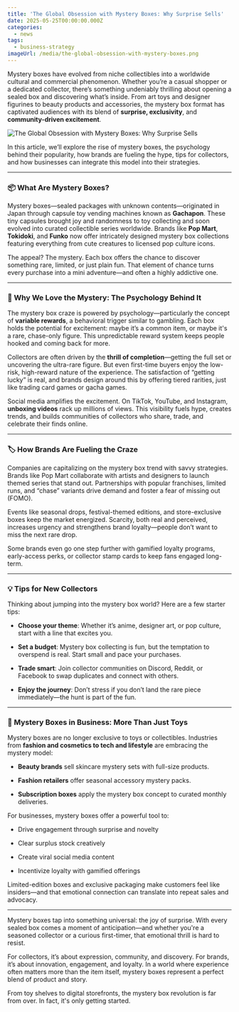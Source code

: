 ```yaml
---
title: 'The Global Obsession with Mystery Boxes: Why Surprise Sells'
date: 2025-05-25T00:00:00.000Z
categories:
  - news
tags:
  - business-strategy
imageUrl: /media/the-global-obsession-with-mystery-boxes.png
---
```


Mystery boxes have evolved from niche collectibles into a worldwide cultural and commercial phenomenon. Whether you’re a casual shopper or a dedicated collector, there’s something undeniably thrilling about opening a sealed box and discovering what’s inside. From art toys and designer figurines to beauty products and accessories, the mystery box format has captivated audiences with its blend of **surprise, exclusivity**, and **community-driven excitement**.

![The Global Obsession with Mystery Boxes: Why Surprise Sells](/media/the-global-obsession-with-mystery-boxes.png)

In this article, we’ll explore the rise of mystery boxes, the psychology behind their popularity, how brands are fueling the hype, tips for collectors, and how businesses can integrate this model into their strategies.

* * *

### 📦 What Are Mystery Boxes?

Mystery boxes—sealed packages with unknown contents—originated in Japan through capsule toy vending machines known as **Gachapon**. These tiny capsules brought joy and randomness to toy collecting and soon evolved into curated collectible series worldwide. Brands like **Pop Mart**, **Tokidoki**, and **Funko** now offer intricately designed mystery box collections featuring everything from cute creatures to licensed pop culture icons.

The appeal? The mystery. Each box offers the chance to discover something rare, limited, or just plain fun. That element of chance turns every purchase into a mini adventure—and often a highly addictive one.

* * *

### 🧠 Why We Love the Mystery: The Psychology Behind It

The mystery box craze is powered by psychology—particularly the concept of **variable rewards**, a behavioral trigger similar to gambling. Each box holds the potential for excitement: maybe it’s a common item, or maybe it's a rare, chase-only figure. This unpredictable reward system keeps people hooked and coming back for more.

Collectors are often driven by the **thrill of completion**—getting the full set or uncovering the ultra-rare figure. But even first-time buyers enjoy the low-risk, high-reward nature of the experience. The satisfaction of “getting lucky” is real, and brands design around this by offering tiered rarities, just like trading card games or gacha games.

Social media amplifies the excitement. On TikTok, YouTube, and Instagram, **unboxing videos** rack up millions of views. This visibility fuels hype, creates trends, and builds communities of collectors who share, trade, and celebrate their finds online.

* * *

### 🏷️ How Brands Are Fueling the Craze

Companies are capitalizing on the mystery box trend with savvy strategies. Brands like Pop Mart collaborate with artists and designers to launch themed series that stand out. Partnerships with popular franchises, limited runs, and “chase” variants drive demand and foster a fear of missing out (FOMO).

Events like seasonal drops, festival-themed editions, and store-exclusive boxes keep the market energized. Scarcity, both real and perceived, increases urgency and strengthens brand loyalty—people don’t want to miss the next rare drop.

Some brands even go one step further with gamified loyalty programs, early-access perks, or collector stamp cards to keep fans engaged long-term.

* * *

### 💡 Tips for New Collectors

Thinking about jumping into the mystery box world? Here are a few starter tips:

- **Choose your theme**: Whether it’s anime, designer art, or pop culture, start with a line that excites you.

- **Set a budget**: Mystery box collecting is fun, but the temptation to overspend is real. Start small and pace your purchases.

- **Trade smart**: Join collector communities on Discord, Reddit, or Facebook to swap duplicates and connect with others.

- **Enjoy the journey**: Don’t stress if you don’t land the rare piece immediately—the hunt is part of the fun.

* * *

### 🏪 Mystery Boxes in Business: More Than Just Toys

Mystery boxes are no longer exclusive to toys or collectibles. Industries from **fashion and cosmetics to tech and lifestyle** are embracing the mystery model:

- **Beauty brands** sell skincare mystery sets with full-size products.

- **Fashion retailers** offer seasonal accessory mystery packs.

- **Subscription boxes** apply the mystery box concept to curated monthly deliveries.

For businesses, mystery boxes offer a powerful tool to:

- Drive engagement through surprise and novelty

- Clear surplus stock creatively

- Create viral social media content

- Incentivize loyalty with gamified offerings

Limited-edition boxes and exclusive packaging make customers feel like insiders—and that emotional connection can translate into repeat sales and advocacy.

* * *

Mystery boxes tap into something universal: the joy of surprise. With every sealed box comes a moment of anticipation—and whether you're a seasoned collector or a curious first-timer, that emotional thrill is hard to resist.

For collectors, it’s about expression, community, and discovery. For brands, it’s about innovation, engagement, and loyalty. In a world where experience often matters more than the item itself, mystery boxes represent a perfect blend of product and story.

From toy shelves to digital storefronts, the mystery box revolution is far from over. In fact, it's only getting started.
